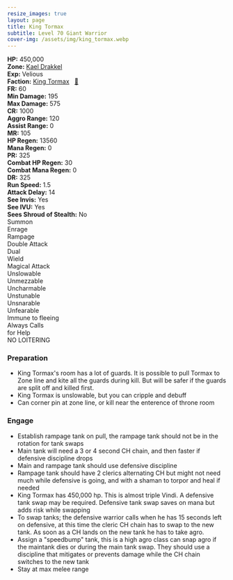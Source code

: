```yaml
---
resize_images: true
layout: page
title: King Tormax
subtitle: Level 70 Giant Warrior
cover-img: /assets/img/king_tormax.webp
---
```


<div class="info-section">
<div class="info-item"><strong>HP:</strong> 450,000</div>
<div class="info-item"><strong>Zone:</strong> <a href="https://www.pqdi.cc/zone/113" target="_blank">Kael Drakkel</a></div>
<div class="info-item"><strong>Exp:</strong> Velious</div>
<div class="info-item"><strong>Faction:</strong> <a href="https://www.pqdi.cc/faction/429" target="_blank">King Tormax</a>&nbsp;&nbsp;&nbsp;<a href="https://www.pqdi.cc/npc/113215" target="_blank" title="View NPC on PQDI">🔗</a></div>
</div>

<div class="stats-grid">
<div class="stats-row">
<div class="stats-cell"><strong>FR:</strong> 60</div>
<div class="stats-cell"><strong>Min Damage:</strong> 195</div>
<div class="stats-cell"><strong>Max Damage:</strong> 575</div>
</div>
<div class="stats-row">
<div class="stats-cell"><strong>CR:</strong> 1000</div>
<div class="stats-cell"><strong>Aggro Range:</strong> 120</div>
<div class="stats-cell"><strong>Assist Range:</strong> 0</div>
</div>
<div class="stats-row">
<div class="stats-cell"><strong>MR:</strong> 105</div>
<div class="stats-cell"><strong>HP Regen:</strong> 13560</div>
<div class="stats-cell"><strong>Mana Regen:</strong> 0</div>
</div>
<div class="stats-row">
<div class="stats-cell"><strong>PR:</strong> 325</div>
<div class="stats-cell"><strong>Combat HP Regen:</strong> 30</div>
<div class="stats-cell"><strong>Combat Mana Regen:</strong> 0</div>
</div>
<div class="stats-row">
<div class="stats-cell"><strong>DR:</strong> 325</div>
<div class="stats-cell"><strong>Run Speed:</strong> 1.5</div>
<div class="stats-cell"><strong>Attack Delay:</strong> 14</div>
</div>
<div class="stats-row">
<div class="stats-cell"><strong>See Invis:</strong> Yes</div>
<div class="stats-cell"><strong>See IVU:</strong> Yes</div>
<div class="stats-cell"><strong>Sees Shroud of Stealth:</strong> No</div>
</div>
</div>

<div class="ability-grid">
<div class="ability-cell">Summon</div>
<div class="ability-cell">Enrage</div>
<div class="ability-cell">Rampage</div>
<div class="ability-cell">Double Attack</div>
<div class="ability-cell">Dual</div>
<div class="ability-cell">Wield</div>
<div class="ability-cell">Magical Attack</div>
<div class="ability-cell">Unslowable</div>
<div class="ability-cell">Unmezzable</div>
<div class="ability-cell">Uncharmable</div>
<div class="ability-cell">Unstunable</div>
<div class="ability-cell">Unsnarable</div>
<div class="ability-cell">Unfearable</div>
<div class="ability-cell">Immune to fleeing</div>
<div class="ability-cell">Always Calls</div>
<div class="ability-cell">for Help</div>
<div class="ability-cell">NO LOITERING</div>
</div>

### Preparation
 - King Tormax's room has a lot of guards. It is possible to pull Tormax to Zone line and kite all the guards during kill. But will be safer if the guards are split off and killed first.
 - King Tormax is unslowable, but you can cripple and debuff
 - Can corner pin at zone line, or kill near the enterence of throne room
### Engage
 - Establish rampage tank on pull, the rampage tank should not be in the rotation for tank swaps
 - Main tank will need a 3 or 4 second CH chain, and then faster if defensive discipline drops
 - Main and rampage tank should use defensive discipline
 - Rampage tank should have 2 clerics alternating CH but might not need much while defensive is going, and with a shaman to torpor and heal if needed
 - King Tormax has 450,000 hp. This is almost triple Vindi. A defensive tank swap may be required. Defensive tank swap saves on mana but adds risk while swapping 
 - To swap tanks; the defensive warrior calls when he has 15 seconds left on defensive, at this time the cleric CH chain has to swap to the new tank. As soon as a CH lands on the new tank he has to take agro.
 - Assign a "speedbump" tank, this is a high agro class can snap agro if the maintank dies or during the main tank swap. They should use a discipline that mitigates or prevents damage while the CH chain switches to the new tank
 - Stay at max melee range

